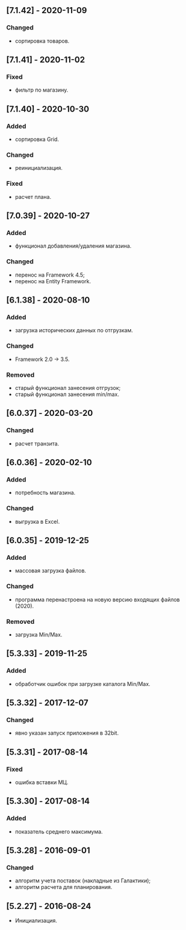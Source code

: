 ## [7.1.42] - 2020-11-09
### Changed
- сортировка товаров.

## [7.1.41] - 2020-11-02
### Fixed
- фильтр по магазину.

## [7.1.40] - 2020-10-30
### Added
- сортировка Grid.
### Changed
- реинициализация.
### Fixed
- расчет плана.

## [7.0.39] - 2020-10-27
### Added
- функционал добавления/удаления магазина.
### Changed
- перенос на Framework 4.5;
- перенос на Entity Framework.

## [6.1.38] - 2020-08-10
### Added
- загрузка исторических данных по отгрузкам.
### Changed
- Framework 2.0 -> 3.5.
### Removed
- старый функционал занесения отгрузок;
- старый функционал занесения min/max.

## [6.0.37] - 2020-03-20
### Changed
- расчет транзита.

## [6.0.36] - 2020-02-10
### Added
- потребность магазина.
### Changed
- выгрузка в Excel.

## [6.0.35] - 2019-12-25
### Added
- массовая загрузка файлов.
### Changed
- программа перенастроена на новую версию входящих файлов (2020).
### Removed
- загрузка Min/Max.

## [5.3.33] - 2019-11-25
### Added
- обработчик ошибок при загрузке каталога Min/Max.

## [5.3.32] - 2017-12-07
### Changed
- явно указан запуск приложения в 32bit.

## [5.3.31] - 2017-08-14
### Fixed
- ошибка вставки МЦ.

## [5.3.30] - 2017-08-14
### Added
- показатель среднего максимума.

## [5.3.28] - 2016-09-01
### Changed
- алгоритм учета поставок (накладные из Галактики);
- алгоритм расчета для планирования.

## [5.2.27] - 2016-08-24
- Инициализация.